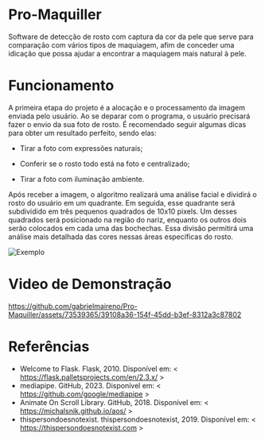 # Pro-Maquiller

  Software de detecção de rosto com captura da cor da pele que serve para comparação com vários tipos de maquiagem, afim de conceder uma idicação que possa ajudar a encontrar a maquiagem mais natural à pele.

# Funcionamento

  A primeira etapa do projeto é a alocação e o processamento da imagem enviada pelo usuário. Ao se deparar com o programa, o usuário precisará fazer o envio da sua foto de rosto. É recomendado seguir algumas dicas para obter um resultado perfeito, sendo elas:

  - Tirar a foto com expressões naturais;

  - Conferir se o rosto todo está na foto e centralizado;

  - Tirar a foto com iluminação ambiente.

  Após receber a imagem, o algoritmo realizará uma análise facial e dividirá o rosto do usuário em um quadrante. Em seguida, esse quadrante será subdividido em três pequenos quadrados de 10x10 pixels. Um desses quadrados será posicionado na região do nariz, enquanto os outros dois serão colocados em cada uma das bochechas. Essa divisão permitirá uma análise mais detalhada das cores nessas áreas específicas do rosto.

![Exemplo](https://github.com/gabrielmaireno/Pro-Maquiller/assets/73539365/a8305071-704d-4dfe-8850-8cae0427581e)

# Video de Demonstração

https://github.com/gabrielmaireno/Pro-Maquiller/assets/73539365/39108a36-154f-45dd-b3ef-8312a3c87802

# Referências

+ Welcome to Flask. Flask, 2010. Disponível em: < https://flask.palletsprojects.com/en/2.3.x/ >
+ mediapipe. GitHub, 2023. Disponível em: < https://github.com/google/mediapipe >
+ Animate On Scroll Library. GitHub, 2018. Disponível em: < https://michalsnik.github.io/aos/ >
+ thispersondoesnotexist. thispersondoesnotexist, 2019. Disponível em: < https://thispersondoesnotexist.com >
